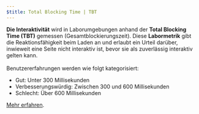 ```yaml
---
$title: Total Blocking Time | TBT
---
```


**Die Interaktivität** wird in Laborumgebungen anhand der **Total Blocking Time (TBT)** gemessen (Gesamtblockierungszeit). Diese **Labormetrik** gibt die Reaktionsfähigkeit beim Laden an und erlaubt ein Urteil darüber, inwieweit eine Seite nicht interaktiv ist, bevor sie als zuverlässig interaktiv gelten kann. <br><br> Benutzererfahrungen werden wie folgt kategorisiert:

- Gut: Unter 300 Millisekunden
- Verbesserungswürdig: Zwischen 300 und 600 Millisekunden
- Schlecht: Über 600 Millisekunden

[Mehr erfahren](http://web.dev/tbt).
